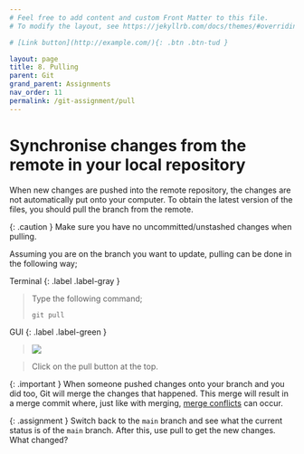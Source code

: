```yaml
---
# Feel free to add content and custom Front Matter to this file.
# To modify the layout, see https://jekyllrb.com/docs/themes/#overriding-theme-defaults

# [Link button](http://example.com/){: .btn .btn-tud }

layout: page
title: 8. Pulling
parent: Git
grand_parent: Assignments
nav_order: 11
permalink: /git-assignment/pull
---
```


# Synchronise changes from the remote in your local repository
When new changes are pushed into the remote repository, the changes are not automatically put onto your computer. To obtain the latest version of the files, you should pull the branch from the remote.

{: .caution }
Make sure you have no uncommitted/unstashed changes when pulling.

Assuming you are on the branch you want to update, pulling can be done in the following way;

Terminal
{: .label .label-gray }

> Type the following command;
>
>```
>git pull
>```

GUI 
{: .label .label-green }

> <a href="{{site.baseurl}}/assets/images/gitkraken/pulling.png" data-lightbox="gitkraken-pulling" data-title="Pulling.">
>    <img src="{{site.baseurl}}/assets/images/gitkraken/pulling.png" />
> </a>

> Click on the pull button at the top. 

{: .important }
When someone pushed changes onto your branch and you did too, Git will merge the changes that happened. This merge will result in a merge commit where, just like with merging, [merge conflicts](merge-conflict) can occur.

{: .assignment }
Switch back to the `main` branch and see what the current status is of the `main` branch. After this, use pull to get the new changes. What changed?

[merge-conflict]: {{site.baseurl}}/git-assignment/merge-request
